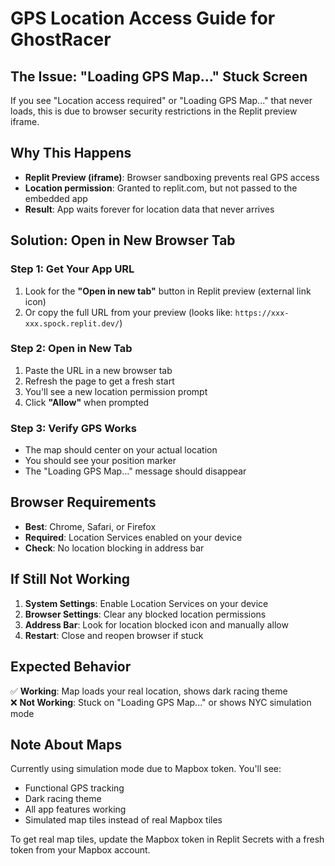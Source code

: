 # GPS Location Access Guide for GhostRacer

## The Issue: "Loading GPS Map..." Stuck Screen

If you see "Location access required" or "Loading GPS Map..." that never loads, this is due to browser security restrictions in the Replit preview iframe.

## Why This Happens

- **Replit Preview (iframe)**: Browser sandboxing prevents real GPS access
- **Location permission**: Granted to replit.com, but not passed to the embedded app
- **Result**: App waits forever for location data that never arrives

## Solution: Open in New Browser Tab

### Step 1: Get Your App URL
1. Look for the **"Open in new tab"** button in Replit preview (external link icon)
2. Or copy the full URL from your preview (looks like: `https://xxx-xxx.spock.replit.dev/`)

### Step 2: Open in New Tab
1. Paste the URL in a new browser tab
2. Refresh the page to get a fresh start
3. You'll see a new location permission prompt
4. Click **"Allow"** when prompted

### Step 3: Verify GPS Works
- The map should center on your actual location
- You should see your position marker
- The "Loading GPS Map..." message should disappear

## Browser Requirements

- **Best**: Chrome, Safari, or Firefox
- **Required**: Location Services enabled on your device
- **Check**: No location blocking in address bar

## If Still Not Working

1. **System Settings**: Enable Location Services on your device
2. **Browser Settings**: Clear any blocked location permissions
3. **Address Bar**: Look for location blocked icon and manually allow
4. **Restart**: Close and reopen browser if stuck

## Expected Behavior

✅ **Working**: Map loads your real location, shows dark racing theme  
❌ **Not Working**: Stuck on "Loading GPS Map..." or shows NYC simulation mode

## Note About Maps

Currently using simulation mode due to Mapbox token. You'll see:
- Functional GPS tracking
- Dark racing theme
- All app features working
- Simulated map tiles instead of real Mapbox tiles

To get real map tiles, update the Mapbox token in Replit Secrets with a fresh token from your Mapbox account.